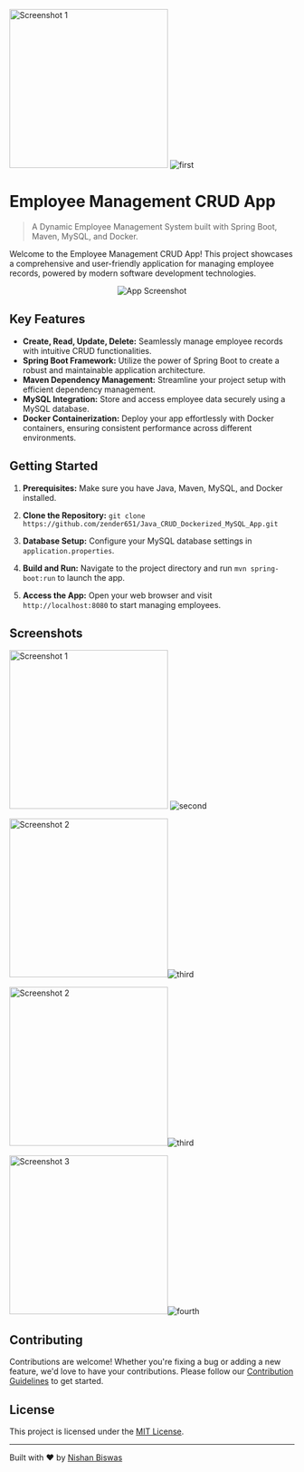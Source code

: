 
<!-- a -->
<img src="first.png" alt="Screenshot 1" width="280"> ![first](https://github.com/zender651/Java_CRUD_Dockerized_MySQL_App/assets/69720086/a3b18093-ed01-4ab7-ac04-5b3dda99e6ed)



# Employee Management CRUD App
> A Dynamic Employee Management System built with Spring Boot, Maven, MySQL, and Docker.

Welcome to the Employee Management CRUD App! This project showcases a comprehensive and user-friendly application for managing employee records, powered by modern software development technologies.

<div align="center">
  <img src="screenshot.png" alt="App Screenshot">
</div>

## Key Features

- **Create, Read, Update, Delete:** Seamlessly manage employee records with intuitive CRUD functionalities.
- **Spring Boot Framework:** Utilize the power of Spring Boot to create a robust and maintainable application architecture.
- **Maven Dependency Management:** Streamline your project setup with efficient dependency management.
- **MySQL Integration:** Store and access employee data securely using a MySQL database.
- **Docker Containerization:** Deploy your app effortlessly with Docker containers, ensuring consistent performance across different environments.

## Getting Started

1. **Prerequisites:** Make sure you have Java, Maven, MySQL, and Docker installed.

2. **Clone the Repository:** `git clone https://github.com/zender651/Java_CRUD_Dockerized_MySQL_App.git`

3. **Database Setup:** Configure your MySQL database settings in `application.properties`.

4. **Build and Run:** Navigate to the project directory and run `mvn spring-boot:run` to launch the app.

5. **Access the App:** Open your web browser and visit `http://localhost:8080` to start managing employees.

## Screenshots


  <img src="second.png" alt="Screenshot 1" width="280"> ![second](https://github.com/zender651/Java_CRUD_Dockerized_MySQL_App/assets/69720086/1b4351ce-5ebe-499e-8dac-a96fd5cf21ed)

<img src="third.png" alt="Screenshot 2" width="280">![third](https://github.com/zender651/Java_CRUD_Dockerized_MySQL_App/assets/69720086/a4845eaa-ec41-4ba1-8079-6ee13e2b2f7c)


  <img src="third.png" alt="Screenshot 2" width="280">![third](https://github.com/zender651/Java_CRUD_Dockerized_MySQL_App/assets/69720086/a4845eaa-ec41-4ba1-8079-6ee13e2b2f7c)

  <img src="fourth.png" alt="Screenshot 3" width="280">![fourth](https://github.com/zender651/Java_CRUD_Dockerized_MySQL_App/assets/69720086/8a673e81-06b8-4b4b-977c-3d5a716644ac)



## Contributing

Contributions are welcome! Whether you're fixing a bug or adding a new feature, we'd love to have your contributions. Please follow our [Contribution Guidelines](CONTRIBUTING.md) to get started.

## License

This project is licensed under the [MIT License](LICENSE).

---

Built with ❤️ by [Nishan Biswas](https://github.com/zender651)
